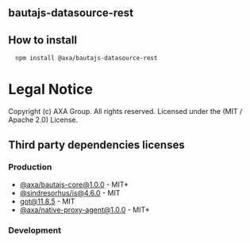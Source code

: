 ## bautajs-datasource-rest

## How to install

```console
  npm install @axa/bautajs-datasource-rest
```
# Legal Notice

Copyright (c) AXA Group. All rights reserved.
Licensed under the (MIT / Apache 2.0) License.
## Third party dependencies licenses

### Production
 - [@axa/bautajs-core@1.0.0](https://github.com/axa-group/bauta.js) - MIT*
 - [@sindresorhus/is@4.6.0](https://github.com/sindresorhus/is) - MIT
 - [got@11.8.5](https://github.com/sindresorhus/got) - MIT
 - [@axa/native-proxy-agent@1.0.0](https://github.com/axa-group/native-proxy-agent) - MIT*

### Development
